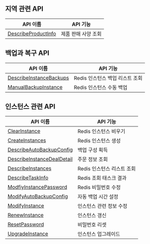 ## 지역 관련 API

| API 이름 | API 기능 |
|---------|---------|
| [DescribeProductInfo](https://cloud.tencent.com/document/api/239/30600) | 제품 판매 사양 조회 |

## 백업과 복구 API

| API 이름 | API 기능 |
|---------|---------|
| [DescribeInstanceBackups](https://cloud.tencent.com/document/api/239/20011) | Redis 인스턴스 백업 리스트 조회 |
| [ManualBackupInstance](https://cloud.tencent.com/document/api/239/20010) | Redis 인스턴스 수동 백업 |

## 인스턴스 관련 API

| API 이름 | API 기능 |
|---------|---------|
| [ClearInstance](https://cloud.tencent.com/document/api/239/20021) | Redis 인스턴스 비우기 |
| [CreateInstances](https://cloud.tencent.com/document/api/239/20026) | Redis 인스턴스 생성 |
| [DescribeAutoBackupConfig](https://cloud.tencent.com/document/api/239/20019) | 백업 구성 획득 |
| [DescribeInstanceDealDetail](https://cloud.tencent.com/document/api/239/30602) | 주문 정보 조회 |
| [DescribeInstances](https://cloud.tencent.com/document/api/239/20018) | Redis 인스턴스 리스트 조회 |
| [DescribeTaskInfo](https://cloud.tencent.com/document/api/239/30601) | Redis 조회 태스크 결과 |
| [ModfiyInstancePassword](https://cloud.tencent.com/document/api/239/20025) | Redis 비밀번호 수정 |
| [ModifyAutoBackupConfig](https://cloud.tencent.com/document/api/239/20016) | 자동 백업 시간 설정 |
| [ModifyInstance](https://cloud.tencent.com/document/api/239/31785) | 인스턴스 관련 정보 수정 |
| [RenewInstance](https://cloud.tencent.com/document/api/239/20015) | 인스턴스 갱신 |
| [ResetPassword](https://cloud.tencent.com/document/api/239/20014) | 비밀번호 리셋 |
| [UpgradeInstance](https://cloud.tencent.com/document/api/239/20013) | 인스턴스 업그레이드 |


